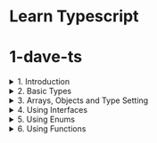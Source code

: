 # Learn Typescript

# 1-dave-ts

<details>
<summary>1. Introduction </summary>

# Typescript site

[https://www.typescriptlang.org/](https://www.typescriptlang.org/)

# Install Typescript

```x
npm install typescript -g
npm install typescript --save-dev
```

# Check Typescript version

```x
tsc -v
```

# Compile Typescript file

```x
tsc main.js
tsc main.js -w
tsc main.js --watch
tsc -w
tsc --noEmitOnError -w
```

# Setup ts-config file

```x
tsc --init
```

# Change Source and Output Dir in ts-config file

```x
  "rootDir": "./src", /* Specify the root folder within your source files. */
  "outDir": "./build/js", /* Specify an output folder for all emitted files. */
  "noEmitOnError": true, /* Disable emitting files if any type checking errors are reported. */
  "target": "es2016", /* Set the JavaScript language version for emitted JavaScript and include compatible library declarations. */
  "strict": true, /* Enable all strict type-checking options. */

  "include": [
      "src"
  ]
```

```js
{
  "compilerOptions": {
    /* Visit https://aka.ms/tsconfig to read more about this file */
    /* Projects */
    // "incremental": true,                              /* Save .tsbuildinfo files to allow for incremental compilation of projects. */
    // "composite": true,                                /* Enable constraints that allow a TypeScript project to be used with project references. */
    // "tsBuildInfoFile": "./.tsbuildinfo",              /* Specify the path to .tsbuildinfo incremental compilation file. */
    // "disableSourceOfProjectReferenceRedirect": true,  /* Disable preferring source files instead of declaration files when referencing composite projects. */
    // "disableSolutionSearching": true,                 /* Opt a project out of multi-project reference checking when editing. */
    // "disableReferencedProjectLoad": true,             /* Reduce the number of projects loaded automatically by TypeScript. */
    /* Language and Environment */
    "target": "es2016", /* Set the JavaScript language version for emitted JavaScript and include compatible library declarations. */
    /* Modules */
    "module": "commonjs", /* Specify what module code is generated. */
    "rootDir": "./src", /* Specify the root folder within your source files. */
    "outDir": "./build/js", /* Specify an output folder for all emitted files. */
    "noEmitOnError": true, /* Disable emitting files if any type checking errors are reported. */
    "forceConsistentCasingInFileNames": true, /* Ensure that casing is correct in imports. */
    /* Type Checking */
    "strict": true, /* Enable all strict type-checking options. */
    "skipLibCheck": true /* Skip type checking all .d.ts files. */
  },
  "include": [
    "src"
  ]
}
```

# #End</details>

<details>
<summary>2. Basic Types </summary>

# Basic Types

```ts
let username: string;
let password: string;
let deskNumber: number;
let isAdmin: boolean;
let isActive: number | boolean | string;
let nickname: any;
let postId: string | number;

username = "Hope Guild";
deskNumber = 6;
isAdmin = false;
const re: RegExp = /\w+/g;

const sum = (a: number, b: number) => {
  return a + b;
};

const userNode: HTMLElement | null = document.getElementById("userNode");

userNode ? (userNode.innerHTML = username) : null;
```

# #End</details>

<details>
<summary>3. Arrays, Objects and Type Setting </summary>

# Arrays, Objects and Type Setting

```ts
// Arrays
let stringArr: string[] = ["one", "hey", "Dave"];
let guitars: (string | number)[] = ["Strat", "Les Paul", 5150];
let mixedData: (string | number | boolean)[] = ["EVH", 1984, true];

stringArr[0] = "John";
stringArr.push("hey");

guitars[0] = 1984;
guitars.push("Jazzmaster");
guitars.unshift("Jimmy");

let bands: string[] = [];
bands.push("Van Sar", "Metallica", "Iron Maiden");

// Tuple
let myTuple: [string, number, boolean] = ["Dave", 42, true];

myTuple[1] = 45;

// Objects
let myObj: object;
myObj = ["bob", 2, true];

// Type setting

type Player = {
  name: string;
  age: string | number;
  isCool?: boolean;
  schools: (number | string)[];
};

let myObj2: Player = {
  name: "Dave",
  age: 42,
  isCool: true,
  schools: ["UCLA", "USC"],
};

let jp: Player = {
  name: "Jimmy",
  age: "40",
  schools: ["I", "II", "IV"],
};

const greetGuitarist = (guitarist: Player) => {
  return `Hello ${guitarist.name}!`;
};

console.log(greetGuitarist(jp));
```

# #End</details>

<details>
<summary>4. Using Interfaces </summary>

# Using Interfaces

```x
// Using Interfaces

interface Player {
  name: string;
  age: string | number;
  isCool?: boolean;
  schools: (number | string)[];
}

let myObj2: Player = {
  name: "Dave",
  age: 42,
  isCool: true,
  schools: ["UCLA", "USC"],
};

let jp: Player = {
  name: "Jimmy",
  age: "40",
  schools: ["I", "II", "IV"],
};

const greetGuitarist = (guitarist: Player) => {
  return `Hello ${guitarist.name}!`;
};

console.log(greetGuitarist(jp));
```

# #End</details>

<details>
<summary>5. Using Enums </summary>

# Using Enums

```ts
// Using Enums

enum Grade {
  A = 4,
  B = 3,
  C = 2,
  D = 1,
  F = 0,
}

console.log(Grade.B); //3
```

# #End</details>

<details>
<summary>6. Using Functions </summary>

# Using Functions

```x

```

```x

```

```x

```

```x

```

```x

```

```x

```

```x

```

```x

```

```x

```

# #End</details>


